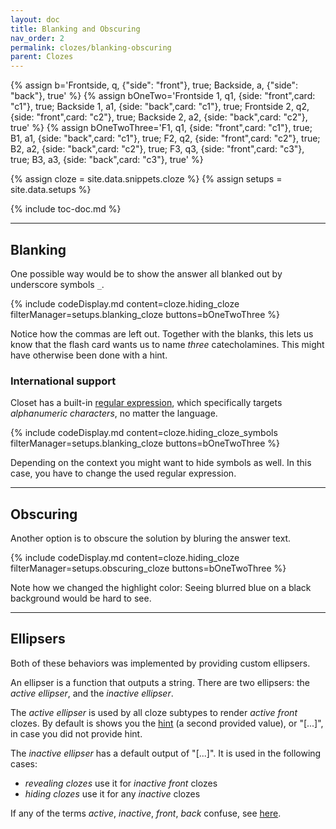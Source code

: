 ```yaml
---
layout: doc
title: Blanking and Obscuring
nav_order: 2
permalink: clozes/blanking-obscuring
parent: Clozes
---
```


{% assign b='Frontside, q, {"side": "front"}, true; Backside, a, {"side": "back"}, true' %}
{% assign bOneTwo='Frontside 1, q1, {side: "front",card: "c1"}, true; Backside 1, a1, {side: "back",card: "c1"}, true; Frontside 2, q2, {side: "front",card: "c2"}, true; Backside 2, a2, {side: "back",card: "c2"}, true' %}
{% assign bOneTwoThree='F1, q1, {side: "front",card: "c1"}, true; B1, a1, {side: "back",card: "c1"}, true; F2, q2, {side: "front",card: "c2"}, true; B2, a2, {side: "back",card: "c2"}, true; F3, q3, {side: "front",card: "c3"}, true; B3, a3, {side: "back",card: "c3"}, true' %}

{% assign cloze = site.data.snippets.cloze %}
{% assign setups = site.data.setups %}

{% include toc-doc.md %}

---
## Blanking

One possible way would be to show the answer all blanked out by underscore symbols `_`.

{% include codeDisplay.md content=cloze.hiding_cloze filterManager=setups.blanking_cloze buttons=bOneTwoThree %}

Notice how the commas are left out.
Together with the blanks, this lets us know that the flash card wants us to name _three_ catecholamines.
This might have otherwise been done with a hint.

### International support

Closet has a built-in [regular expression](https://en.wikipedia.org/wiki/Regular_expression), which specifically targets _alphanumeric characters_, no matter the language.

{% include codeDisplay.md content=cloze.hiding_cloze_symbols filterManager=setups.blanking_cloze buttons=bOneTwoThree %}

Depending on the context you might want to hide symbols as well.
In this case, you have to change the used regular expression.

---
## Obscuring

Another option is to obscure the solution by bluring the answer text.

{% include codeDisplay.md content=cloze.hiding_cloze filterManager=setups.obscuring_cloze buttons=bOneTwoThree %}

Note how we changed the highlight color: Seeing blurred blue on a black background would be hard to see.

---
## Ellipsers

Both of these behaviors was implemented by providing custom ellipsers.

An ellipser is a function that outputs a string.
There are two ellipsers: the _active ellipser_, and the _inactive ellipser_.

The *active ellipser* is used by all cloze subtypes to render _active front_ clozes.
By default is shows you the [hint](creating#hints) (a second provided value), or "[...]", in case you did not provide hint.

The *inactive ellipser* has a default output of "[...]".
It is used in the following cases:
* *revealing clozes* use it for _inactive front_ clozes
* *hiding clozes* use it for any _inactive_ clozes

If any of the terms _active_, _inactive_, _front_, _back_ confuse, see [here](/clozes#test-and-answer-context).
